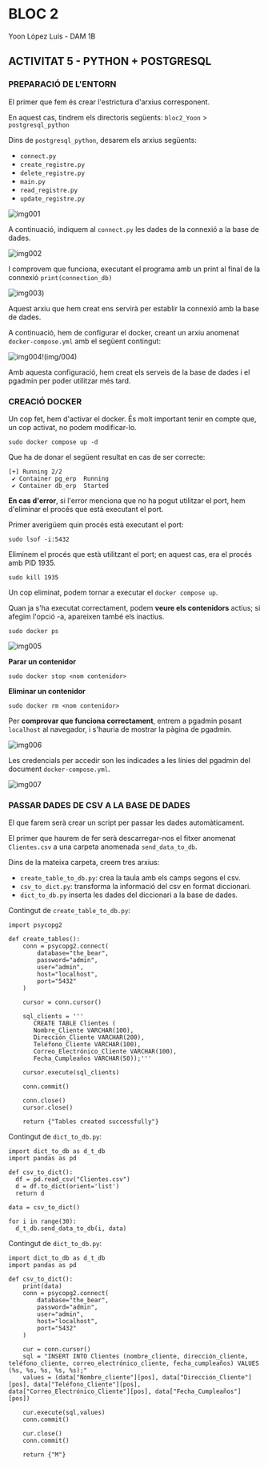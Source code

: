 # BLOC 2
Yoon López Luis - DAM 1B

## ACTIVITAT 5 - PYTHON + POSTGRESQL

### PREPARACIÓ DE L'ENTORN

El primer que fem és crear l'estrictura d'arxius corresponent.

En aquest cas, tindrem els directoris següents:
`bloc2_Yoon` > `postgresql_python`

Dins de `postgresql_python`, desarem els arxius següents:
- `connect.py`
- `create_registre.py`
- `delete_registre.py`
- `main.py`
- `read_registre.py`
- `update_registre.py`

![img001](img/001.jpg)

A continuació, indiquem al `connect.py` les dades de la connexió a la base de dades.

![img002](img/002.Connect.py.jpg)

I comprovem que funciona, executant el programa amb un print al final de la connexió `print(connection_db)`

![img003](img/003.ResultConnect.jpg))

Aquest arxiu que hem creat ens servirà per establir la connexió amb la base de dades.

A continuació, hem de configurar el docker, creant un arxiu anomenat `docker-compose.yml` amb el següent contingut:

![img004](img/004.Docker.jpg)!(img/004)

Amb aquesta configuració, hem creat els serveis de la base de dades i el pgadmin per poder utilitzar més tard.

### CREACIÓ DOCKER

Un cop fet, hem d'activar el docker. És molt important tenir en compte que, un cop activat, no podem modificar-lo.

```commandline
sudo docker compose up -d
```
Que ha de donar el següent resultat en cas de ser correcte:
```commandline
[+] Running 2/2
 ✔ Container pg_erp  Running
 ✔ Container db_erp  Started   
```

**En cas d'error**, si l'error menciona que no ha pogut utilitzar el port, hem d'eliminar el procés que està executant el port.

Primer averigüem quin procés està executant el port:
```commandline
sudo lsof -i:5432
```
Eliminem el procés que està utilitzant el port; en aquest cas, era el procés amb PID 1935.
```commandline
sudo kill 1935
```
Un cop eliminat, podem tornar a executar el `docker compose up`.

Quan ja s'ha executat correctament, podem **veure els contenidors** actius; si afegim l'opció -a, apareixen també els inactius.
```commandline
sudo docker ps
```
![img005](img/005.dockerps.jpg)

**Parar un contenidor**
```commandline
sudo docker stop <nom contenidor>
```

**Eliminar un contenidor**
```commandline
sudo docker rm <nom contenidor>
```

Per **comprovar que funciona correctament**, entrem a pgadmin posant `localhost` al navegador, i s'hauria de mostrar la pàgina de pgadmin.

![img006](img/006.pgadmin.jpg)

Les credencials per accedir son les indicades a les línies del pgadmin del document `docker-compose.yml`.

![img007](img/007.pgadmin.jpg)

### PASSAR DADES DE CSV A LA BASE DE DADES

El que farem serà crear un script per passar les dades automàticament.

El primer que haurem de fer serà descarregar-nos el fitxer anomenat `Clientes.csv` a una carpeta anomenada `send_data_to_db`.

Dins de la mateixa carpeta, creem tres arxius:
- `create_table_to_db.py`: crea la taula amb els camps segons el csv.
- `csv_to_dict.py`: transforma la informació del csv en format diccionari.
- `dict_to_db.py` inserta les dades del diccionari a la base de dades.

Contingut de `create_table_to_db.py`:
```commandline
import psycopg2

def create_tables():
    conn = psycopg2.connect(
        database="the_bear",
        password="admin",
        user="admin",
        host="localhost",
        port="5432"
    )

    cursor = conn.cursor()

    sql_clients = '''
       CREATE TABLE Clientes (
       Nombre_Cliente VARCHAR(100),
       Dirección_Cliente VARCHAR(200),
       Teléfono_Cliente VARCHAR(100),
       Correo_Electrónico_Cliente VARCHAR(100),
       Fecha_Cumpleaños VARCHAR(50));'''

    cursor.execute(sql_clients)

    conn.commit()

    conn.close()
    cursor.close()

    return {"Tables created successfully"}
```
Contingut de `dict_to_db.py`:
```commandline
import dict_to_db as d_t_db
import pandas as pd

def csv_to_dict():
  df = pd.read_csv("Clientes.csv")
  d = df.to_dict(orient='list')
  return d

data = csv_to_dict()

for i in range(30):
  d_t_db.send_data_to_db(i, data)
```

Contingut de `dict_to_db.py`:
```commandline
import dict_to_db as d_t_db
import pandas as pd

def csv_to_dict():
    print(data)
    conn = psycopg2.connect(
        database="the_bear",
        password="admin",
        user="admin",
        host="localhost",
        port="5432"
    )

    cur = conn.cursor()
    sql = "INSERT INTO Clientes (nombre_cliente, dirección_cliente, teléfono_cliente, correo_electrónico_cliente, fecha_cumpleaños) VALUES (%s, %s, %s, %s, %s);"
    values = (data["Nombre_cliente"][pos], data["Dirección_Cliente"][pos], data["Teléfono_Cliente"][pos], data["Correo_Electrónico_Cliente"][pos], data["Fecha_Cumpleaños"][pos])

    cur.execute(sql,values)
    conn.commit()

    cur.close()
    conn.commit()

    return {"M"}
```